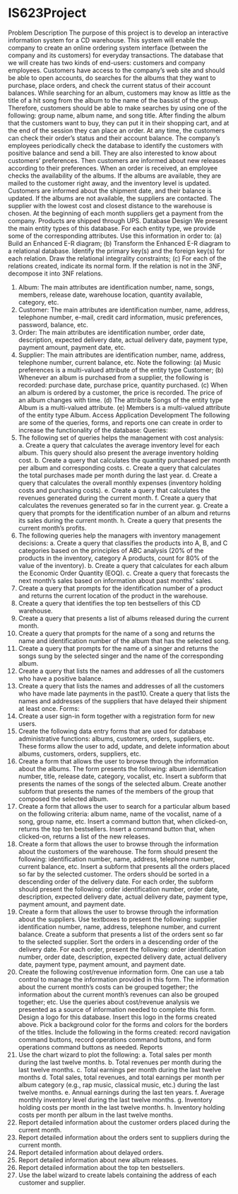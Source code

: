 # IS623Project
Problem Description
The purpose of this project is to develop an interactive information system for a CD
warehouse. This system will enable the company to create an online ordering system
interface (between the company and its customers) for everyday transactions.
The database that we will create has two kinds of end-users: customers and company
employees. Customers have access to the company’s web site and should be able to open
accounts, do searches for the albums that they want to purchase, place orders, and check
the current status of their account balances. While searching for an album, customers may
know as little as the title of a hit song from the album to the name of the bassist of the group.
Therefore, customers should be able to make searches by using one of the following: group
name, album name, and song title. After finding the album that the customers want to buy,
they can put it in their shopping cart, and at the end of the session they can place an order.
At any time, the customers can check their order’s status and their account balance.
The company’s employees periodically check the database to identify the customers with
positive balance and send a bill. They are also interested to know about customers’
preferences. Then customers are informed about new releases according to their
preferences. When an order is received, an employee checks the availability of the albums.
If the albums are available, they are mailed to the customer right away, and the inventory
level is updated. Customers are informed about the shipment date, and their balance is
updated. If the albums are not available, the suppliers are contacted. The supplier with the
lowest cost and closest distance to the warehouse is chosen. At the beginning of each
month suppliers get a payment from the company. Products are shipped through UPS.
Database Design
We present the main entity types of this database. For each entity type, we provide some of
the corresponding attributes. Use this information in order to: (a) Build an Enhanced E-R
diagram; (b) Transform the Enhanced E-R diagram to a relational database. Identify the
primary key(s) and the foreign key(s) for each relation. Draw the relational integrality
constraints; (c) For each of the relations created, indicate its normal form. If the relation is
not in the 3NF, decompose it into 3NF relations.
1. Album: The main attributes are identification number, name, songs, members, release
date, warehouse location, quantity available, category, etc.
2. Customer: The main attributes are identification number, name, address, telephone
number, e-mail, credit card information, music preferences, password, balance, etc.
3. Order: The main attributes are identification number, order date, description, expected
delivery date, actual delivery date, payment type, payment amount, payment date, etc.
4. Supplier: The main attributes are identification number, name, address, telephone
number, current balance, etc.
Note the following: (a) Music preferences is a multi-valued attribute of the entity type
Customer; (b) Whenever an album is purchased from a supplier, the following is recorded:
purchase date, purchase price, quantity purchased. (c) When an album is ordered by a
customer, the price is recorded. The price of an album changes with time. (d) The attribute
Songs of the entity type Album is a multi-valued attribute. (e) Members is a multi-valued
attribute of the entity type Album.
Access Application Development
The following are some of the queries, forms, and reports one can create in order to
increase the functionality of the database:
Queries:
1. The following set of queries helps the management with cost analysis:
a. Create a query that calculates the average inventory level for each album. This
query should also present the average inventory holding cost.
b. Create a query that calculates the quantity purchased per month per album and
corresponding costs.
c. Create a query that calculates the total purchases made per month during the last
year.
d. Create a query that calculates the overall monthly expenses (inventory holding
costs and purchasing costs).
e. Create a query that calculates the revenues generated during the current month.
f. Create a query that calculates the revenues generated so far in the current year.
g. Create a query that prompts for the identification number of an album and returns
its sales during the current month.
h. Create a query that presents the current month’s profits.
2. The following queries help the managers with inventory management decisions:
a. Create a query that classifies the products into A, B, and C categories based on the
principles of ABC analysis (20% of the products in the inventory, category A
products, count for 80% of the value of the inventory).
b. Create a query that calculates for each album the Economic Order Quantity (EOQ).
c. Create a query that forecasts the next month’s sales based on information about
past months’ sales.
3. Create a query that prompts for the identification number of a product and returns the
current location of the product in the warehouse.
4. Create a query that identifies the top ten bestsellers of this CD warehouse.
5. Create a query that presents a list of albums released during the current month.
6. Create a query that prompts for the name of a song and returns the name and
identification number of the album that has the selected song.
7. Create a query that prompts for the name of a singer and returns the songs sung by the
selected singer and the name of the corresponding album.
8. Create a query that lists the names and addresses of all the customers who have a
positive balance.
9. Create a query that lists the names and addresses of all the customers who have made
late payments in the past10. Create a query that lists the names and addresses of the suppliers that have delayed
their shipment at least once.
Forms:
1. Create a user sign-in form together with a registration form for new users.
2. Create the following data entry forms that are used for database administrative
functions: albums, customers, orders, suppliers, etc. These forms allow the user to add,
update, and delete information about albums, customers, orders, suppliers, etc.
3. Create a form that allows the user to browse through the information about the albums.
The form presents the following: album identification number, title, release date,
category, vocalist, etc. Insert a subform that presents the names of the songs of the
selected album. Create another subform that presents the names of the members of the
group that composed the selected album.
4. Create a form that allows the user to search for a particular album based on the
following criteria: album name, name of the vocalist, name of a song, group name, etc.
Insert a command button that, when clicked-on, returns the top ten bestsellers. Insert a
command button that, when clicked-on, returns a list of the new releases.
5. Create a form that allows the user to browse through the information about the
customers of the warehouse. The form should present the following: identification
number, name, address, telephone number, current balance, etc. Insert a subform that
presents all the orders placed so far by the selected customer. The orders should be
sorted in a descending order of the delivery date. For each order, the subform should
present the following: order identification number, order date, description, expected
delivery date, actual delivery date, payment type, payment amount, and payment date.
6. Create a form that allows the user to browse through the information about the
suppliers. Use textboxes to present the following: supplier identification number, name,
address, telephone number, and current balance. Create a subform that presents a list
of the orders sent so far to the selected supplier. Sort the orders in a descending order
of the delivery date. For each order, present the following: order identification number,
order date, description, expected delivery date, actual delivery date, payment type,
payment amount, and payment date.
7. Create the following cost/revenue information form. One can use a tab control to
manage the information provided in this form. The information about the current month’s
costs can be grouped together; the information about the current month’s revenues can
also be grouped together; etc. Use the queries about cost/revenue analysis we
presented as a source of information needed to complete this form.
Design a logo for this database. Insert this logo in the forms created above. Pick a
background color for the forms and colors for the borders of the titles. Include the following
in the forms created: record navigation command buttons, record operations command
buttons, and form operations command buttons as needed.
Reports
1. Use the chart wizard to plot the following:
a. Total sales per month during the last twelve months.
b. Total revenues per month during the last twelve months.
c. Total earnings per month during the last twelve months
d. Total sales, total revenues, and total earnings per month per album category (e.g.,
rap music, classical music, etc.) during the last twelve months.
e. Annual earnings during the last ten years.
f. Average monthly inventory level during the last twelve months.
g. Inventory holding costs per month in the last twelve months.
h. Inventory holding costs per month per album in the last twelve months.
2. Report detailed information about the customer orders placed during the current month.
3. Report detailed information about the orders sent to suppliers during the current month.
4. Report detailed information about delayed orders.
5. Report detailed information about new album releases.
6. Report detailed information about the top ten bestsellers.
7. Use the label wizard to create labels containing the address of each customer and
supplier.
